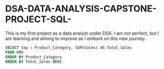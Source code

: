 # DSA-DATA-ANALYSIS-CAPSTONE-PROJECT-SQL-
This is my first project as a data analyst under DSA. I am not perfect, but I am learning and aiming to improve as I embark on this new journey.


``````SQL
SELECT top 1 Product_Category, SUM(Sales) AS Total_Sales
FROM KMS
GROUP BY Product_Category
ORDER BY Total_Sales DESC
```````
